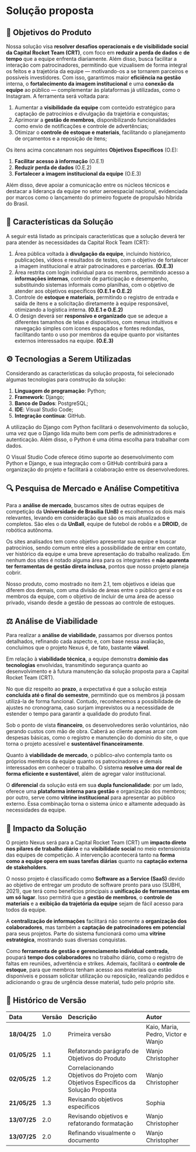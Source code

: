 # Solução proposta 

## 🎯 Objetivos do Produto

Nossa solução visa **resolver desafios operacionais e de visibilidade social da Capital Rocket Team (CRT)**, com foco em **reduzir a perda de dados** e **de tempo** que a equipe enfrenta diariamente. Além disso, busca facilitar a interação com patrocinadores, permitindo que vizualisem de forma integral os feitos e a trajetória da equipe — motivando-os a se tornarem parceiros e possíveis investidores. Com isso, garantimos maior **eficiência na gestão** interna, o **fortalecimento da imagem institucional** e uma **conexão da equipe** ao público — complementar às plataformas já utilizadas, como o Instagram. A ferramenta será voltada para:

1. Aumentar a **visibilidade da equipe** com conteúdo estratégico para captação de patrocínios e divulgação da trajetória e conquistas;
1. Aprimorar a **gestão de membros**, disponibilizando funcionalidades como envio de notificações e controle de advertências;
1. Otimizar o **controle de estoque e materiais**, facilitando o planejamento de orçamentos e a reposição de itens;

Os itens acima concatenam nos seguintes **Objetivos Específicos** (O.E):

1. **Facilitar acesso à informação** (O.E.1)
1. **Reduzir perda de dados** (O.E.2)
1. **Fortalecer a imagem institucional da equipe** (O.E.3)

Além disso, deve apoiar a comunicação entre os núcleos técnicos e destacar a liderança da equipe no setor aeroespacial nacional, evidenciada por marcos como o lançamento do primeiro foguete de propulsão híbrida do Brasil.

## 🧩 Características da Solução 

A seguir está listado as principais características que a solução deverá ter para atender às necessidades da Capital Rock Team (CRT):

1. Área pública voltada à **divulgação da equipe**, incluindo histórico, publicações, vídeos e resultados de testes, com o objetivo de fortalecer a imagem institucional e atrair patrocinadores e parcerias. **(O.E.3)**
1. Área restrita com login individual para os membros, permitindo acesso a **informações internas**, controle de participação e desempenho, substituindo sistemas informais como planilhas, com o objetivo de atender aos objetivos específicos **(O.E.1 e O.E.2)**
1. Controle de **estoque e materiais**, permitindo o registro de entrada e saída de itens e a solicitação diretamente à equipe responsável, otimizando a logística interna. **(O.E.1 e O.E.2)**
1. O design deverá ser **responsivo e organizado** que se adeque a diferentes tamanhos de telas e dispositivos, com menus intuitivos e navegação simples com ícones espaçados e fontes redondas, facilitando tanto o uso por membros da equipe quanto por visitantes externos interessados na equipe. **(O.E.3)**

## ⚙️ Tecnologias a Serem Utilizadas

Considerando as características da solução proposta, foi selecionado algumas tecnologias para construção da solução:

1. **Linguagem de programação**: Python;
1. **Framework**: Django;
1. **Banco de Dados**: PostgreSQL;
1. **IDE**: Visual Studio Code;
1. **Integração contínua**: GitHub.

A utilização do Django com Python facilitará o desenvolvimento da solução, uma vez que o Django lida muito bem com perfis de administradores e autenticação. Além disso, o Python é uma ótima escolha para trabalhar com dados.

O Visual Studio Code oferece ótimo suporte ao desenvolvimento com Python e Django, e sua integração com o GitHub contribuirá para a organização do projeto e facilitará a colaboração entre os desenvolvedores.

## 🔍 Pesquisa de Mercado e Análise Competitiva

Para a **análise de mercado**, buscamos sites de outras equipes de competição da **Universidade de Brasília (UnB)** e escolhemos os dois mais relevantes, levando em consideração que são os mais atualizados e completos. São eles o da **UnBall**, equipe de futebol de robôs e a **DROID**, de robótica autônoma.

Os sites analisados tem como objetivo apresentar sua equipe e buscar patrocínios, sendo comum entre eles a possibilidade de entrar em contato, ver histórico da equipe e uma breve apresentação do trabalho realizado. Em nenhum dos sites é notado alguma área para os integrantes e **não aparenta ter ferramentas de gestão direta inclusa**, pontos que nosso projeto planeja cobrir.

Nosso produto, como mostrado no item 2.1, tem objetivos e ideias que diferem dos demais, com uma divisão de áreas entre o público geral e os membros da equipe, com o objetivo de incluir de uma área de acesso privado, visando desde a gestão de pessoas ao controle de estoques.

## ⚖️ Análise de Viabilidade 

Para realizar a **análise de viabilidade**, passamos por diversos pontos detalhados, refinando cada aspecto e, com base nessa avaliação, concluímos que o projeto Nexus é, de fato, bastante **viável**.

Em relação à **viabilidade técnica**, a equipe demonstra **domínio das tecnologias** envolvidas, transmitindo segurança quanto ao desenvolvimento e à futura manutenção da solução proposta para a Capital Rocket Team (CRT).

No que diz respeito ao **prazo**, a expectativa é que a solução esteja **concluída até o final do semestre**, permitindo que os membros já possam utilizá-la de forma funcional. Contudo, reconhecemos a possibilidade de ajustes no cronograma, caso surjam imprevistos ou a necessidade de estender o tempo para garantir a qualidade do produto final.

Sob o ponto de vista **financeiro**, os desenvolvedores serão voluntários, não gerando custos com mão de obra. Caberá ao cliente apenas arcar com despesas básicas, como o registro e manutenção do domínio do site, o que torna o projeto acessível e **sustentável financeiramente**.

Quanto à **viabilidade de mercado**, o público-alvo contempla tanto os próprios membros da equipe quanto os patrocinadores e demais interessados em conhecer o trabalho. O sistema **resolve uma dor real de forma eficiente e sustentável**, além de agregar valor institucional.

O **diferencial** da solução está em sua **dupla funcionalidade**: por um lado, oferece uma **plataforma interna para gestão** e organização dos membros; por outro, serve como **vitrine institucional** para apresentar ao público externo. Essa combinação torna o sistema único e altamente adequado às necessidades da equipe.

## 🌟 Impacto da Solução

O projeto Nexus será para a Capital Rocket Team (CRT) um **impacto direto nos pilares de trabalho diário** e na **visibilidade social** no meio extensionista das equipes de competição. A intervenção acontecerá tanto na **forma como a equipe opera em suas tarefas diárias** quanto na **captação externa de stakeholders**.

O nosso projeto é classificado como **Software as a Service (SaaS)** devido ao objetivo de entregar um produto de software pronto para uso (SUBHI, 2021), que terá como benefícios principais a **unificação de ferramentas em um só lugar**. Isso permitirá que a **gestão de membros**, o **controle de materiais** e a **exibição da trajetória da equipe** sejam de fácil acesso para todos da equipe.

A **centralização de informações** facilitará não somente a **organização dos colaboradores**, mas também a **captação de patrocinadores em potencial** para seus projetos. Parte do sistema funcionará como uma **vitrine estratégica**, mostrando suas diversas conquistas. 

Como **ferramenta de gestão e gerenciamento individual centrada**, poupará **tempo dos colaboradores** no trabalho diário, como o registro de faltas em reuniões, advertência e strikes. Ademais, facilitará o **controle de estoque**, para que membros tenham acesso aos materiais que estão disponíveis e possam solicitar utilização ou reposição, realizando pedidos e adicionando o grau de urgência desse material, tudo pelo próprio site. 

## 📜 Histórico de Versão

|**Data**|**Versão** |**Descrição** |**Autor**|
| :- | :- | :- | :- |
|**18/04/25**|1.0|Primeira versão|Kaio, Maria, Pedro, Victor e Wanjo|
|**01/05/25**|1.1|Refatorando parágrafo de Objetivos do Produto| Wanjo Christopher |
|**02/05/25**|1.2|Correlacionando Objetivos do Projeto com Objetivos Específicos da Solução Proposta| Wanjo Christopher |
|**21/05/25**|1.3|Revisando objetivos especificos|Sophia|
|**13/07/25**|2.0|Revisando objetivos e refatorando formatação|Wanjo Christopher|
|**13/07/25**|2.0|Refinando visualmente o documento|Wanjo Christopher|
